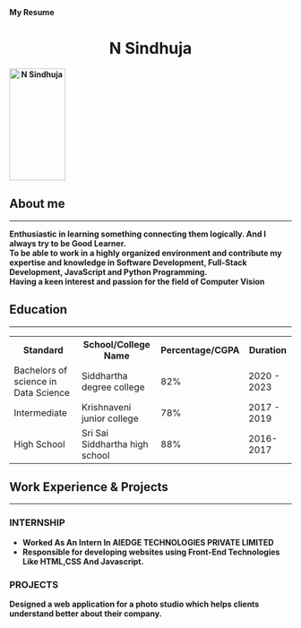 <!DOCTYPE html>
<html lang="en">
<head>
  <meta charset="UTF-8">
         <meta name="viewport" content="width=device-width, initial-scale=1.0">
  <B> My Resume 
</head>
<body>
  <h1 style="text-align:center">N Sindhuja</h1>
  <img src = "D:\sindhu_documents\passphoto.jpg" alt = "N Sindhuja" width="100" height="200" style="text-align:center">
  <h2>About me</h2> 
  <hr>
  <p>Enthusiastic in learning something connecting them logically. And I always try to be Good
    Learner.<br>
    To be able to work in a highly organized environment and contribute my expertise and knowledge
    in Software Development, Full-Stack Development, JavaScript and Python Programming.<br> Having
    a keen interest and passion for the field of Computer Vision<br></p>
  <h2>Education</h2> 
  <hr>
  <table>
    <tr>
      <th>Standard</th>
      <th>School/College Name</th>
      <th>Percentage/CGPA</th>
      <th>Duration</th>
    </tr>
    <tr>
      <td> Bachelors of science in Data Science </td>
      <td>Siddhartha degree college</td>
      <td> 82%</td>
      <td>2020 - 2023</td>
    </tr>
    <tr>
      <td>Intermediate</td>
      <td>Krishnaveni junior college</td>
      <td>78%</td>
      <td>2017 - 2019</td>
    </tr>
    <tr>
      <td>High School</td>
      <td>Sri Sai Siddhartha high school </td>
      <td>88%</td>
      <td>2016-2017</td>
    </tr>
  </table>
  <h2>Work Experience & Projects</h2> 
  <hr>
  <h3>INTERNSHIP</h3>
  <ul>
    <li>Worked As An Intern In <b>AIEDGE TECHNOLOGIES PRIVATE LIMITED</b> </li>
    <li>Responsible for developing websites using Front-End Technologies Like HTML,CSS And Javascript.</li>
  </ul>
  <h3>PROJECTS</h3>
  <p>
    Designed a web application for a photo studio which helps clients understand better about their company.  
  </p>
</body>
</html>

